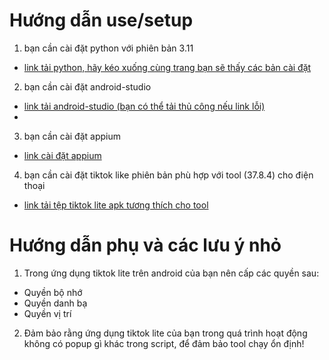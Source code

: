 # Hướng dẫn use/setup
1. bạn cần cài đặt python với phiên bản 3.11
- [link tải python, hãy kéo xuống cùng trang bạn sẽ thấy các bản cài đặt](https://www.python.org/downloads/release/python-3110/)

2. bạn cần cài đặt android-studio
- [link tải android-studio (bạn có thể tải thủ công nếu link lỗi)](https://developer.android.com/studio?gad_source=1&gclid=CjwKCAiA5Ka9BhB5EiwA1ZVtvG3pfLygEY-iGi0KHeQFqXem0MrQMpZ5JksOcjQt8eDMFLx8SwDjbBoC7oAQAvD_BwE&gclsrc=aw.ds)
- 
3. bạn cần cài đặt appium
- [link cài đặt appium](https://github.com/appium/appium-desktop/releases/tag/v1.22.3-4)

4. bạn cần cài đặt tiktok like phiên bản phù hợp với tool (37.8.4) cho điện thoại
- [link tải tệp tiktok lite apk tương thích cho tool](https://apkpure.com/vn/tiktok-lite-2024/com.zhiliaoapp.musically.go/downloading)

# Hướng dẫn phụ và các lưu ý nhỏ
1. Trong ứng dụng tiktok lite trên android của bạn nên cấp các quyền sau:
- Quyền bộ nhớ
- Quyền danh bạ
- Quyền vị trí

2. Đảm bảo rằng ứng dụng tiktok lite của bạn trong quá trình hoạt động không có popup gì khác trong script, để đảm bảo tool chạy ổn định!
